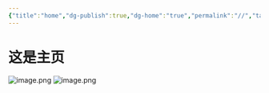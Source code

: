 ```yaml
---
{"title":"home","dg-publish":true,"dg-home":"true","permalink":"//","tags":["gardenEntry"],"dgPassFrontmatter":true}
---
```


# 这是主页
![image.png](https://raw.githubusercontent.com/zhenglong1997/imgroom/main/obsidian/20240722174902.png)
![image.png](https://raw.githubusercontent.com/zhenglong1997/imgroom/main/obsidian/20240722174950.png)
